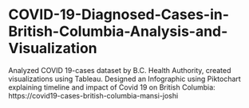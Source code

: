 # COVID-19-Diagnosed-Cases-in-British-Columbia-Analysis-and-Visualization
Analyzed COVID 19-cases dataset by B.C. Health Authority, created visualizations using Tableau. Designed an Infographic using Piktochart explaining timeline and impact of Covid 19 on British Columbia: https://covid19-cases-british-columbia-mansi-joshi
